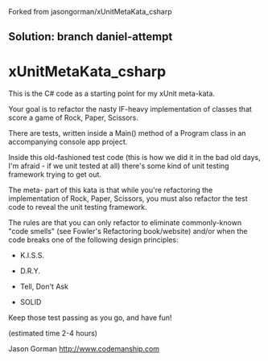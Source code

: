 Forked from jasongorman/xUnitMetaKata_csharp

Solution: branch   daniel-attempt
--------------------------------------------------------------


# xUnitMetaKata_csharp

This is the C# code as a starting point for my xUnit meta-kata.

Your goal is to refactor the nasty IF-heavy implementation of classes that score a game of Rock, Paper, Scissors.

There are tests, written inside a Main() method of a Program class in an accompanying console app project.

Inside this old-fashioned test code (this is how we did it in the bad old days, I'm afraid - if we unit tested at all) there's some kind of unit testing framework trying to get out.

The meta- part of this kata is that while you're refactoring the implementation of Rock, Paper, Scissors, you must also refactor the test code to reveal the unit testing framework.

The rules are that you can only refactor to eliminate commonly-known "code smells" (see Fowler's Refactoring book/website) and/or when the code breaks one of the following design principles:

- K.I.S.S.

- D.R.Y.

- Tell, Don't Ask

- SOLID

Keep those test passing as you go, and have fun!

(estimated time 2-4 hours)

Jason Gorman
http://www.codemanship.com
